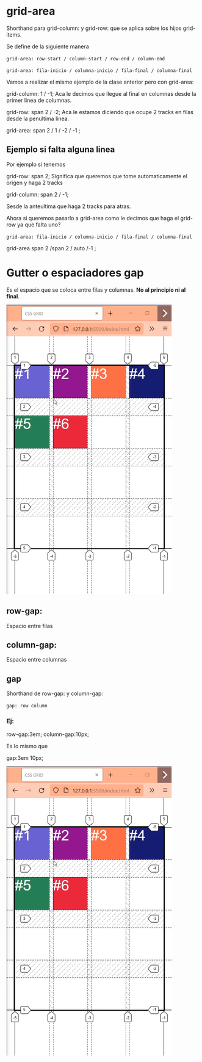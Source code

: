 # grid-area

Shorthand para grid-column: y grid-row: que se aplica sobre los hijos grid-items.

Se define de la siguiente manera

`grid-area: row-start / column-start / row-end / column-end`

`grid-area: fila-inicio / columna-inicio / fila-final / columna-final`

Vamos a realizar el mismo ejemplo de la clase anterior pero con grid-area:

grid-column: 1 / -1;
Aca le decimos que llegue al final en columnas desde la primer linea de columnas.

grid-row: span 2 / -2;
Aca le estamos diciendo que ocupe 2 tracks en filas desde la penultima linea.


grid-area: span 2 / 1 / -2 / -1 ;


## Ejemplo si falta alguna linea

Por ejemplo si tenemos

grid-row: span 2;
Significa que queremos que tome automaticamente el origen y haga 2 tracks

grid-column: span 2 / -1;

Sesde la anteultima que haga 2 tracks para atras.

Ahora si queremos pasarlo a grid-area como le decimos que haga el grid-row ya que falta uno?

`grid-area: fila-inicio / columna-inicio / fila-final / columna-final`

grid-area span 2 /span 2 / auto /-1 ;


# Gutter o espaciadores gap

Es el espacio que se coloca entre filas y columnas. **No al principio ni al final**.

![Gap](imagenes/gap.png)

## row-gap:
Espacio entre filas

## column-gap:
Espacio entre columnas

## gap
Shorthand de row-gap: y column-gap:

`gap: row column`


### Ej:

row-gap:3em;
column-gap:10px;

Es lo mismo que

gap:3em 10px;

![Gap](imagenes/gap.png)




